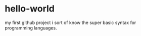 # hello-world
my first github project
i sort of know the super basic syntax for programming languages. 

